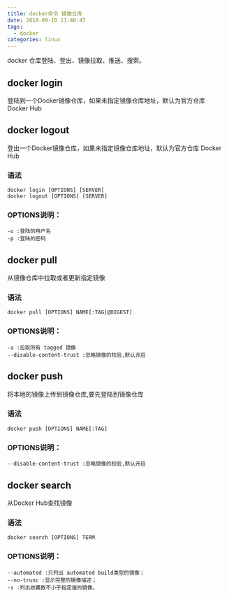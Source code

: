 ```yaml
---
title: docker命令 镜像仓库
date: 2018-09-10 11:48:47
tags:
  - docker
categories: linux
---
```

docker 仓库登陆、登出、镜像拉取、推送、搜索。<!-- more -->
## docker login
登陆到一个Docker镜像仓库，如果未指定镜像仓库地址，默认为官方仓库 Docker Hub
## docker logout
登出一个Docker镜像仓库，如果未指定镜像仓库地址，默认为官方仓库 Docker Hub
### 语法
```
docker login [OPTIONS] [SERVER]
docker logout [OPTIONS] [SERVER]
```
### OPTIONS说明：
```
-u :登陆的用户名
-p :登陆的密码
```
## docker pull
从镜像仓库中拉取或者更新指定镜像

### 语法
```
docker pull [OPTIONS] NAME[:TAG|@DIGEST]
```
### OPTIONS说明：
```
-a :拉取所有 tagged 镜像
--disable-content-trust :忽略镜像的校验,默认开启
```
## docker push
将本地的镜像上传到镜像仓库,要先登陆到镜像仓库

### 语法
```
docker push [OPTIONS] NAME[:TAG]
```
### OPTIONS说明：
```
--disable-content-trust :忽略镜像的校验,默认开启
```
## docker search
从Docker Hub查找镜像
### 语法
```
docker search [OPTIONS] TERM
```
### OPTIONS说明：
```
--automated :只列出 automated build类型的镜像；
--no-trunc :显示完整的镜像描述；
-s :列出收藏数不小于指定值的镜像。
```

